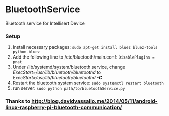 # BluetoothService
Bluetooth service for Intellisert Device

### Setup
1. Install necessary packages: `sudo apt-get install bluez bluez-tools python-bluez`
2. Add the following line to  /etc/bluetooth/main.conf: `DisablePlugins = pnat`
3. Under /lib/systemd/system/bluetooth.service, change *ExecStart=/usr/lib/bluetooth/bluetoothd* to *ExecStart=/usr/lib/bluetooth/bluetoothd **-C***
4. Restart the bluetooth system service: `sudo systemctl restart bluetooth`
4. run server: `sudo python path/to/bluetoothService.py`

### Thanks to http://blog.davidvassallo.me/2014/05/11/android-linux-raspberry-pi-bluetooth-communication/
